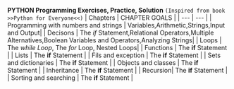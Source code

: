**PYTHON Programming Exercises, Practice, Solution** `(Inspired from book >>Python for Everyone<<)`
| Chapters | CHAPTER GOALS |
| --- | --- |
| Programming with numbers and strings | Variables,Arithmetic,Strings,Input and Output|
| Decisons | The *if* Statement,Relational Operators,Multiple Alternatives,Boolean Variables and Operators,Analyzing Strings|
| Loops | The *while Loop*, The *for* Loop, Nested Loops|
| Functions | The **if** Statement |
| Lists | The **if** Statement |
| Fils and exception | The **if** Statement |
| Sets and dictionaries | The **if** Statement |
| Objects and classes | The **if** Statement |
| Inheritance | The **if** Statement |
| Recursion| The **if** Statement |
| Sorting and searching | The **if** Statement |
